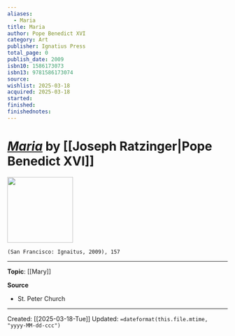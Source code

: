 ```yaml
---
aliases:
  - Maria
title: Maria
author: Pope Benedict XVI
category: Art
publisher: Ignatius Press
total_page: 0
publish_date: 2009
isbn10: 1586173073
isbn13: 9781586173074
source: 
wishlist: 2025-03-18
acquired: 2025-03-18
started: 
finished: 
finishednotes:
---
```

# *[Maria]()* by [[Joseph Ratzinger|Pope Benedict XVI]]

<img src="http://books.google.com/books/content?id=3qpBPgAACAAJ&printsec=frontcover&img=1&zoom=1&source=gbs_api" width=150>

`(San Francisco: Ignaitus, 2009), 157`



--- 
**Topic**: [[Mary]]

**Source**
- St. Peter Church
 ---
Created: [[2025-03-18-Tue]]
Updated: `=dateformat(this.file.mtime, "yyyy-MM-dd-ccc")`